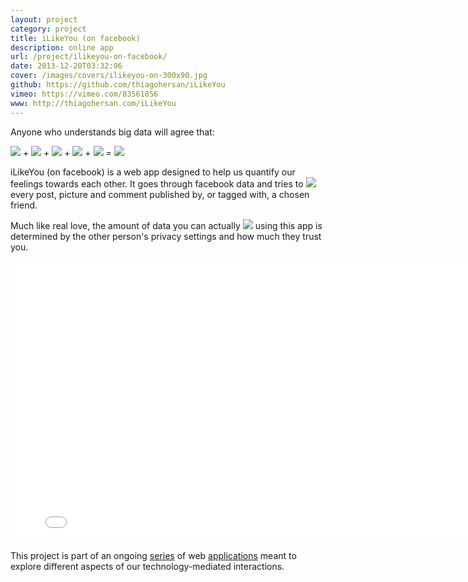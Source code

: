 ```yaml
---
layout: project
category: project
title: iLikeYou (on facebook)
description: online app
url: /project/ilikeyou-on-facebook/
date: 2013-12-20T03:32:06
cover: /images/covers/ilikeyou-on-300x90.jpg
github: https://github.com/thiagohersan/iLikeYou
vimeo: https://vimeo.com/83561856
www: http://thiagohersan.com/iLikeYou
---
```

Anyone who understands big data will agree that: 

![](like.png) + ![](like.png) + ![](like.png) + ![](like.png) + ![](like.png) = ![](heart.png)

iLikeYou (on facebook) is a web app designed to help us quantify our feelings towards each other. It goes through facebook data and tries to ![](like.png) every post, picture and comment published by, or tagged with, a chosen friend.

Much like real love, the amount of data you can actually ![](like.png) using this app is determined by the other person's privacy settings and how much they trust you.

<div class="video-wrapper">
    <iframe src="//player.vimeo.com/video/83561856?title=0&amp;byline=0&amp;portrait=0" width="800" height="449" frameborder="0" webkitallowfullscreen="" mozallowfullscreen="" allowfullscreen=""></iframe>
</div>

This project is part of an ongoing [series](/project/ilikeme-on-facebook/ ) of web [applications](/project/ulikeme-on-facebook/) meant to explore different aspects of our technology-mediated interactions.
